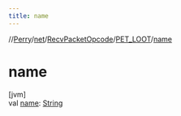 ```yaml
---
title: name
---
```

//[Perry](../../../../index.html)/[net](../../index.html)/[RecvPacketOpcode](../index.html)/[PET_LOOT](index.html)/[name](name.html)



# name



[jvm]\
val [name](name.html): [String](https://kotlinlang.org/api/latest/jvm/stdlib/kotlin/-string/index.html)




